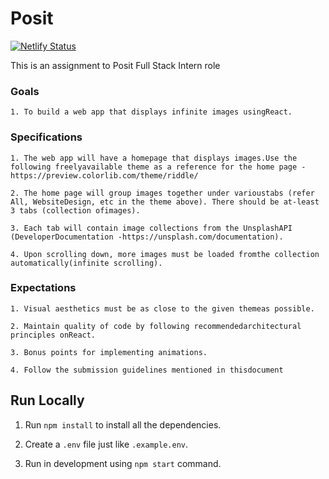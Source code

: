 # Posit

[![Netlify Status](https://api.netlify.com/api/v1/badges/ef19e68a-22de-4ee7-b069-5287c0135ef4/deploy-status)](https://app.netlify.com/sites/aa-deet-eeya-posit/deploys)

This is an assignment to Posit Full Stack Intern role

### Goals

    1. To build a web app that displays infinite images usingReact.

### Specifications

    1. The web app will have a homepage that displays images.Use the following freelyavailable theme as a reference for the home page -https://preview.colorlib.com/theme/riddle/

    2. The home page will group images together under varioustabs (refer All, WebsiteDesign, etc in the theme above). There should be at-least 3 tabs (collection ofimages).

    3. Each tab will contain image collections from the UnsplashAPI (DeveloperDocumentation -https://unsplash.com/documentation).

    4. Upon scrolling down, more images must be loaded fromthe collection automatically(infinite scrolling).

### Expectations

    1. Visual aesthetics must be as close to the given themeas possible.

    2. Maintain quality of code by following recommendedarchitectural principles onReact.

    3. Bonus points for implementing animations.

    4. Follow the submission guidelines mentioned in thisdocument

## Run Locally

1. Run `npm install` to install all the dependencies.

2. Create a `.env` file just like `.example.env`.

3. Run in development using `npm start` command.
